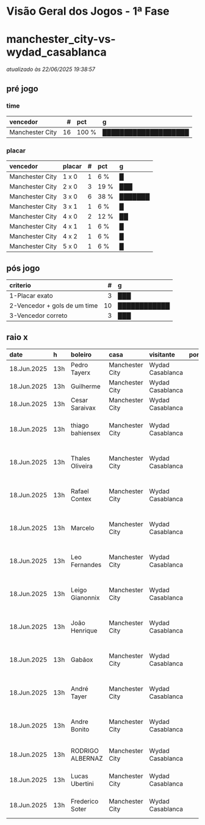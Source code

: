 # Visão Geral dos Jogos - 1ª Fase

# manchester_city-vs-wydad_casablanca

_atualizado às 22/06/2025 19:38:57_

## pré jogo

### time

| vencedor        |   # | pct   | g                    |
|:----------------|----:|:------|:---------------------|
| Manchester City |  16 | 100 % | ████████████████████ |

### placar

| vencedor        | placar   |   # | pct   | g       |
|:----------------|:---------|----:|:------|:--------|
| Manchester City | 1 x 0    |   1 | 6 %   | █       |
| Manchester City | 2 x 0    |   3 | 19 %  | ███     |
| Manchester City | 3 x 0    |   6 | 38 %  | ███████ |
| Manchester City | 3 x 1    |   1 | 6 %   | █       |
| Manchester City | 4 x 0    |   2 | 12 %  | ██      |
| Manchester City | 4 x 1    |   1 | 6 %   | █       |
| Manchester City | 4 x 2    |   1 | 6 %   | █       |
| Manchester City | 5 x 0    |   1 | 6 %   | █       |

## pós jogo

| criterio                     |   # | g            |
|:-----------------------------|----:|:-------------|
| 1-Placar exato               |   3 | ███          |
| 2-Vencedor + gols de um time |  10 | ████████████ |
| 3-Vencedor correto           |   3 | ███          |

## raio x

| date        | h   | boleiro          | casa            | visitante        |   pontos | criteiro                     | bol_placar   | bol_time        | real_placar   | real_time       |
|:------------|:----|:-----------------|:----------------|:-----------------|---------:|:-----------------------------|:-------------|:----------------|:--------------|:----------------|
| 18.Jun.2025 | 13h | Pedro Tayerx     | Manchester City | Wydad Casablanca |       12 | 1-Placar exato               | 2 x 0        | Manchester City | 2 x 0         | Manchester City |
| 18.Jun.2025 | 13h | Guilherme        | Manchester City | Wydad Casablanca |       12 | 1-Placar exato               | 2 x 0        | Manchester City | 2 x 0         | Manchester City |
| 18.Jun.2025 | 13h | Cesar Saraivax   | Manchester City | Wydad Casablanca |       12 | 1-Placar exato               | 2 x 0        | Manchester City | 2 x 0         | Manchester City |
| 18.Jun.2025 | 13h | thiago bahiensex | Manchester City | Wydad Casablanca |        7 | 2-Vencedor + gols de um time | 3 x 0        | Manchester City | 2 x 0         | Manchester City |
| 18.Jun.2025 | 13h | Thales Oliveira  | Manchester City | Wydad Casablanca |        7 | 2-Vencedor + gols de um time | 4 x 0        | Manchester City | 2 x 0         | Manchester City |
| 18.Jun.2025 | 13h | Rafael Contex    | Manchester City | Wydad Casablanca |        7 | 2-Vencedor + gols de um time | 3 x 0        | Manchester City | 2 x 0         | Manchester City |
| 18.Jun.2025 | 13h | Marcelo          | Manchester City | Wydad Casablanca |        7 | 2-Vencedor + gols de um time | 3 x 0        | Manchester City | 2 x 0         | Manchester City |
| 18.Jun.2025 | 13h | Leo Fernandes    | Manchester City | Wydad Casablanca |        7 | 2-Vencedor + gols de um time | 3 x 0        | Manchester City | 2 x 0         | Manchester City |
| 18.Jun.2025 | 13h | Leigo Gianonnix  | Manchester City | Wydad Casablanca |        7 | 2-Vencedor + gols de um time | 3 x 0        | Manchester City | 2 x 0         | Manchester City |
| 18.Jun.2025 | 13h | João Henrique    | Manchester City | Wydad Casablanca |        7 | 2-Vencedor + gols de um time | 1 x 0        | Manchester City | 2 x 0         | Manchester City |
| 18.Jun.2025 | 13h | Gabãox           | Manchester City | Wydad Casablanca |        7 | 2-Vencedor + gols de um time | 4 x 0        | Manchester City | 2 x 0         | Manchester City |
| 18.Jun.2025 | 13h | André Tayer      | Manchester City | Wydad Casablanca |        7 | 2-Vencedor + gols de um time | 5 x 0        | Manchester City | 2 x 0         | Manchester City |
| 18.Jun.2025 | 13h | Andre Bonito     | Manchester City | Wydad Casablanca |        7 | 2-Vencedor + gols de um time | 3 x 0        | Manchester City | 2 x 0         | Manchester City |
| 18.Jun.2025 | 13h | RODRIGO ALBERNAZ | Manchester City | Wydad Casablanca |        5 | 3-Vencedor correto           | 3 x 1        | Manchester City | 2 x 0         | Manchester City |
| 18.Jun.2025 | 13h | Lucas Ubertini   | Manchester City | Wydad Casablanca |        5 | 3-Vencedor correto           | 4 x 1        | Manchester City | 2 x 0         | Manchester City |
| 18.Jun.2025 | 13h | Frederico Soter  | Manchester City | Wydad Casablanca |        5 | 3-Vencedor correto           | 4 x 2        | Manchester City | 2 x 0         | Manchester City |